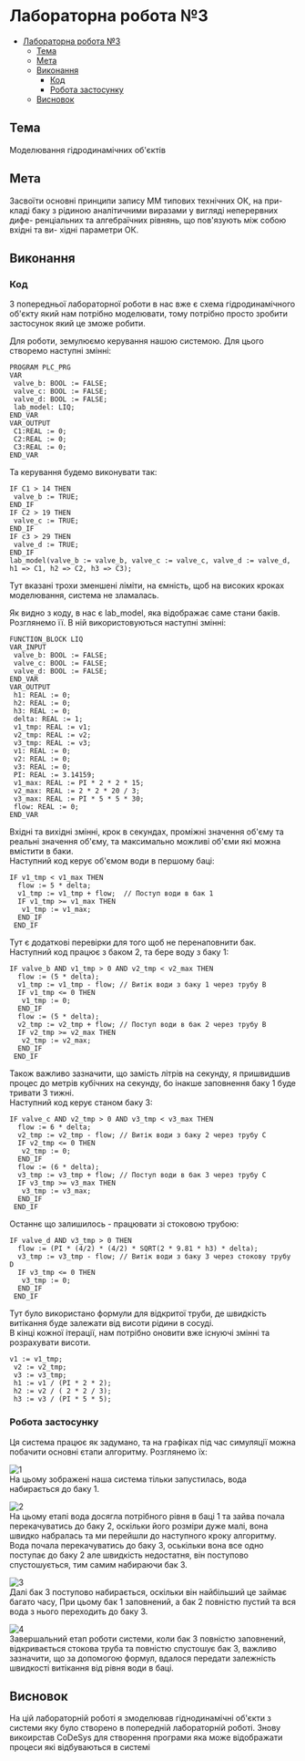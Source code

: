 # Лабораторна робота №3

- [Лабораторна робота №3](#лабораторна-робота-3)
  - [Тема](#тема)
  - [Мета](#мета)
  - [Виконання](#виконання)
    - [Код](#код)
    - [Робота застосунку](#робота-застосунку)
  - [Висновок](#висновок)

## Тема

Моделювання гідродинамічних об'єктів

## Мета

Засвоїти основні принципи запису ММ типових технічних ОК, на при- кладі баку з рідиною аналітичними виразами у вигляді неперервних дифе- ренціальних та алгебраїчних рівнянь, що пов'язують між собою вхідні та ви- хідні параметри ОК.

## Виконання

### Код

З попередньої лабораторної роботи в нас вже є схема гідродинамічного об'єкту який нам потрібно моделювати, тому потрібно просто зробити застосунок який це зможе робити.

Для роботи, земулюємо керування нашою системою. Для цього створемо наступні змінні:

```(CoDeSys)
PROGRAM PLC_PRG
VAR
 valve_b: BOOL := FALSE;
 valve_c: BOOL := FALSE;
 valve_d: BOOL := FALSE;
 lab_model: LIQ;
END_VAR
VAR_OUTPUT
 C1:REAL := 0;
 C2:REAL := 0;
 C3:REAL := 0;
END_VAR
```

Та керування будемо виконувати так:

```(CoDeSys)
IF C1 > 14 THEN
 valve_b := TRUE;
END_IF
IF C2 > 19 THEN
 valve_c := TRUE;
END_IF
IF c3 > 29 THEN
 valve_d := TRUE;
END_IF
lab_model(valve_b := valve_b, valve_c := valve_c, valve_d := valve_d, h1 => C1, h2 => C2, h3 => C3);
```

Тут вказані трохи зменшені ліміти, на ємність, щоб на високих кроках моделювання, система не зламалась.

Як видно з коду, в нас є lab_model, яка відображає саме стани баків. Розглянемо її. В ній використовуються наступні змінні:  

```(CoDySys)
FUNCTION_BLOCK LIQ
VAR_INPUT
 valve_b: BOOL := FALSE;
 valve_c: BOOL := FALSE;
 valve_d: BOOL := FALSE;
END_VAR
VAR_OUTPUT
 h1: REAL := 0;
 h2: REAL := 0;
 h3: REAL := 0;
 delta: REAL := 1;
 v1_tmp: REAL := v1;
 v2_tmp: REAL := v2;
 v3_tmp: REAL := v3;
 v1: REAL := 0;
 v2: REAL := 0;
 v3: REAL := 0;
 PI: REAL := 3.14159;
 v1_max: REAL := PI * 2 * 2 * 15;
 v2_max: REAL := 2 * 2 * 20 / 3;
 v3_max: REAL := PI * 5 * 5 * 30;
 flow: REAL := 0;
END_VAR
```

Вхідні та вихідні змінні, крок в секундах, проміжні значення об'єму та реальні значення об'єму, та максимально можливі об'єми які можна вмістити в баки.  
Наступний код керує об'ємом води в першому баці:

```(CoDeSys)
IF v1_tmp < v1_max THEN
  flow := 5 * delta;
  v1_tmp := v1_tmp + flow;  // Поступ води в бак 1
  IF v1_tmp >= v1_max THEN
   v1_tmp := v1_max;
  END_IF
 END_IF
```

Тут є додаткові перевірки для того щоб не перенаповнити бак.  
Наступний код працює з баком 2, та бере воду з баку 1:  

```(CoDeSys)
IF valve_b AND v1_tmp > 0 AND v2_tmp < v2_max THEN
  flow := (5 * delta);
  v1_tmp := v1_tmp - flow; // Витік води з баку 1 через трубу B
  IF v1_tmp <= 0 THEN
   v1_tmp := 0;
  END_IF
  flow := (5 * delta);
  v2_tmp := v2_tmp + flow; // Поступ води в бак 2 через трубу B
  IF v2_tmp >= v2_max THEN
   v2_tmp := v2_max;
  END_IF
 END_IF
```

Також важливо зазначити, що замість літрів на секунду, я пришвидшив процес до метрів кубічних на секунду, бо інакше заповнення баку 1 буде тривати 3 тижні.  
Наступний код керує станом баку 3:

```(CoDySys)
IF valve_c AND v2_tmp > 0 AND v3_tmp < v3_max THEN
  flow := 6 * delta;
  v2_tmp := v2_tmp - flow; // Витік води з баку 2 через трубу C
  IF v2_tmp <= 0 THEN
   v2_tmp := 0;
  END_IF
  flow := (6 * delta);
  v3_tmp := v3_tmp + flow; // Поступ води в бак 3 через трубу C
  IF v3_tmp >= v3_max THEN
   v3_tmp := v3_max;
  END_IF
 END_IF
```

Останнє що залишилось - працювати зі стоковою трубою:

```(CoDySys)
IF valve_d AND v3_tmp > 0 THEN
  flow := (PI * (4/2) * (4/2) * SQRT(2 * 9.81 * h3) * delta);
  v3_tmp := v3_tmp - flow; // Витік води з баку 3 через стокову трубу D
  IF v3_tmp <= 0 THEN
   v3_tmp := 0;
  END_IF
 END_IF
```

Тут було використано формули для відкритої труби, де швидкість витікання буде залежати від висоти рідини в сосуді.  
В кінці кожної ітерації, нам потрібно оновити вже існуючі змінні та розрахувати висоти.

```(CoDySys)
v1 := v1_tmp;
 v2 := v2_tmp;
 v3 := v3_tmp;
 h1 := v1 / (PI * 2 * 2);
 h2 := v2 / ( 2 * 2 / 3);
 h3 := v3 / (PI * 5 * 5);
```

### Робота застосунку

Ця система працює як задумано, та на графіках під час симуляції можна побачити основні єтапи алгоритму. Розглянемо їх:  

![1](assets/1.jpg)  
На цьому зображені наша система тільки запустилась, вода набирається до баку 1.  

![2](assets/2.jpg)  
На цьому етапі вода досягла потрібного рівня в баці 1 та зайва почала перекачуватись до баку 2, оскільки його розміри дуже малі, вона швидко набралась та ми перейшли до наступного кроку алгоритму. Вода почала перекачуватись до баку 3, оськільки вона все одно поступає до баку 2 але швидкість недостатня, він поступово спустошується, тим самим набираючи бак 3.  

![3](assets/3.jpg)  
Далі бак 3 поступово набирається, оскільки він найбільший це займає багато часу, При цьому бак 1 заповнений, а бак 2 повністю пустий та вся вода з нього переходить до баку 3.  

![4](assets/4.jpg)  
Завершальний етап роботи системи, коли бак 3 повністю заповнений, відкривається стокова труба та повністю спустошує бак 3, важливо зазначити, що за допомогою формул, вдалося передати залежність швидкості витікання від рівня води в баці.

## Висновок

На цій лабораторній роботі я змоделював гіднодинамічні об'єкти з системи яку було створено в попередній лабораторній роботі. Знову викоирстав CoDeSys для створення програми яка може відображати процеси які відбуваються в системі
